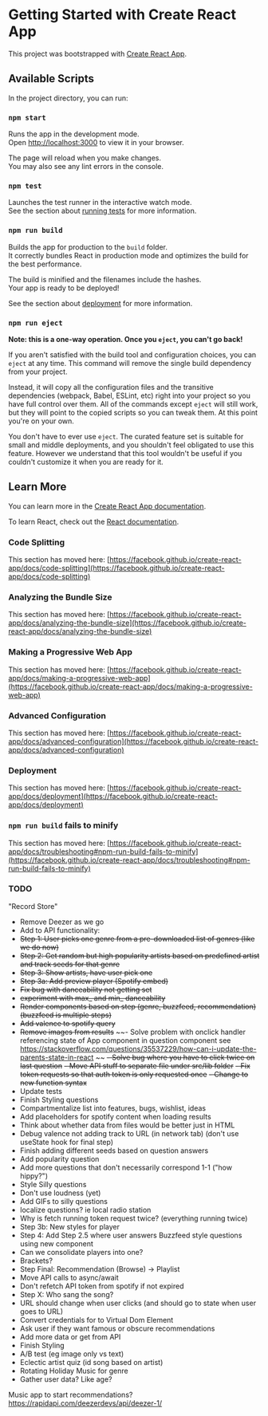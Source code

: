 # Getting Started with Create React App

This project was bootstrapped with [Create React App](https://github.com/facebook/create-react-app).

## Available Scripts

In the project directory, you can run:

### `npm start`

Runs the app in the development mode.\
Open [http://localhost:3000](http://localhost:3000) to view it in your browser.

The page will reload when you make changes.\
You may also see any lint errors in the console.

### `npm test`

Launches the test runner in the interactive watch mode.\
See the section about [running tests](https://facebook.github.io/create-react-app/docs/running-tests) for more information.

### `npm run build`

Builds the app for production to the `build` folder.\
It correctly bundles React in production mode and optimizes the build for the best performance.

The build is minified and the filenames include the hashes.\
Your app is ready to be deployed!

See the section about [deployment](https://facebook.github.io/create-react-app/docs/deployment) for more information.

### `npm run eject`

**Note: this is a one-way operation. Once you `eject`, you can't go back!**

If you aren't satisfied with the build tool and configuration choices, you can `eject` at any time. This command will remove the single build dependency from your project.

Instead, it will copy all the configuration files and the transitive dependencies (webpack, Babel, ESLint, etc) right into your project so you have full control over them. All of the commands except `eject` will still work, but they will point to the copied scripts so you can tweak them. At this point you're on your own.

You don't have to ever use `eject`. The curated feature set is suitable for small and middle deployments, and you shouldn't feel obligated to use this feature. However we understand that this tool wouldn't be useful if you couldn't customize it when you are ready for it.

## Learn More

You can learn more in the [Create React App documentation](https://facebook.github.io/create-react-app/docs/getting-started).

To learn React, check out the [React documentation](https://reactjs.org/).

### Code Splitting

This section has moved here: [https://facebook.github.io/create-react-app/docs/code-splitting](https://facebook.github.io/create-react-app/docs/code-splitting)

### Analyzing the Bundle Size

This section has moved here: [https://facebook.github.io/create-react-app/docs/analyzing-the-bundle-size](https://facebook.github.io/create-react-app/docs/analyzing-the-bundle-size)

### Making a Progressive Web App

This section has moved here: [https://facebook.github.io/create-react-app/docs/making-a-progressive-web-app](https://facebook.github.io/create-react-app/docs/making-a-progressive-web-app)

### Advanced Configuration

This section has moved here: [https://facebook.github.io/create-react-app/docs/advanced-configuration](https://facebook.github.io/create-react-app/docs/advanced-configuration)

### Deployment

This section has moved here: [https://facebook.github.io/create-react-app/docs/deployment](https://facebook.github.io/create-react-app/docs/deployment)

### `npm run build` fails to minify

This section has moved here: [https://facebook.github.io/create-react-app/docs/troubleshooting#npm-run-build-fails-to-minify](https://facebook.github.io/create-react-app/docs/troubleshooting#npm-run-build-fails-to-minify)

### TODO
"Record Store"
- Remove Deezer as we go
- Add to API functionality:
- ~~Step 1: User picks one genre from a pre-downloaded list of genres (like we do now)~~
- ~~Step 2: Get random but high popularity artists based on predefined artist and track seeds for that genre~~
- ~~Step 3: Show artists, have user pick one~~
- ~~Step 3a: Add preview player (Spotify embed)~~
- ~~Fix bug with danceability not getting set~~
- ~~experiment with max_ and min_ danceability~~
- ~~Render components based on step (genre, buzzfeed, recommendation) (buzzfeed is multiple steps)~~
- ~~Add valence to spotify query~~
- ~~Remove images from results~~
~~- Solve problem with onclick handler referencing state of App component in question component see https://stackoverflow.com/questions/35537229/how-can-i-update-the-parents-state-in-react ~~
~~- Solve bug where you have to click twice on last question~~
~~- Move API stuff to separate file under src/lib folder~~
~~- Fix token requests so that auth token is only requested once~~
~~- Change to new function syntax~~
- Update tests
- Finish Styling questions
- Compartmentalize list into features, bugs, wishlist, ideas
- Add placeholders for spotify content when loading results
- Think about whether data from files would be better just in HTML
- Debug valence not adding track to URL (in network tab) (don't use useState hook for final step)
- Finish adding different seeds based on question answers
- Add popularity question
- Add more questions that don't necessarily correspond 1-1 ("how hippy?")
- Style Silly questions
- Don't use loudness (yet)
- Add GIFs to silly questions
- localize questions? ie local radio station 
- Why is fetch running token request twice? (everything running twice)
- Step 3b: New styles for player
- Step 4: Add Step 2.5 where user answers Buzzfeed style questions using new component
- Can we consolidate players into one?
- Brackets?
- Step Final: Recommendation (Browse) -> Playlist
- Move API calls to async/await
- Don't refetch API token  from spotify if not expired
- Step X: Who sang the song?
- URL should change when user clicks (and should go to state when user goes to URL)
- Convert credentials for to Virtual Dom Element
- Ask user if they want famous or obscure recommendations
- Add more data or get from API
- Finish Styling
- A/B test (eg image only vs text)
- Eclectic artist quiz (id song based on artist)
- Rotating Holiday Music for genre
- Gather user data? Like age?

Music app to start recommendations?
https://rapidapi.com/deezerdevs/api/deezer-1/
